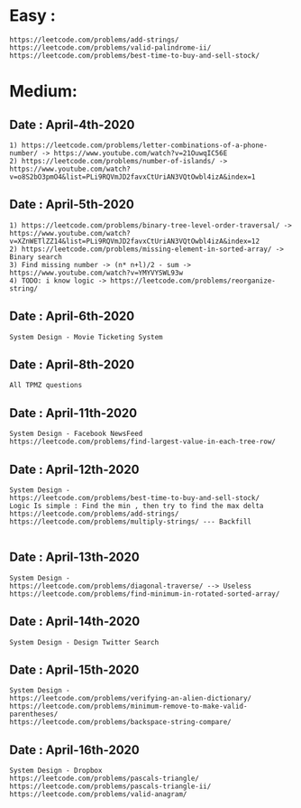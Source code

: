 # Easy :
```
https://leetcode.com/problems/add-strings/
https://leetcode.com/problems/valid-palindrome-ii/
https://leetcode.com/problems/best-time-to-buy-and-sell-stock/
```

# Medium:

## Date : April-4th-2020 </dt>
```
1) https://leetcode.com/problems/letter-combinations-of-a-phone-number/ -> https://www.youtube.com/watch?v=21OuwqIC56E
2) https://leetcode.com/problems/number-of-islands/ -> https://www.youtube.com/watch?v=o8S2bO3pmO4&list=PLi9RQVmJD2favxCtUriAN3VQtOwbl4izA&index=1
```

## Date : April-5th-2020
```
1) https://leetcode.com/problems/binary-tree-level-order-traversal/ -> https://www.youtube.com/watch?v=XZnWETlZZ14&list=PLi9RQVmJD2favxCtUriAN3VQtOwbl4izA&index=12
2) https://leetcode.com/problems/missing-element-in-sorted-array/ -> Binary search
3) Find missing number -> (n* n+l)/2 - sum -> https://www.youtube.com/watch?v=YMYVYSWL93w
4) TODO: i know logic -> https://leetcode.com/problems/reorganize-string/ 
```

## Date : April-6th-2020
```
System Design - Movie Ticketing System
```

## Date : April-8th-2020
```
All TPMZ questions
```

## Date : April-11th-2020
```
System Design - Facebook NewsFeed
https://leetcode.com/problems/find-largest-value-in-each-tree-row/
```

## Date : April-12th-2020
```
System Design - 
https://leetcode.com/problems/best-time-to-buy-and-sell-stock/
Logic Is simple : Find the min , then try to find the max delta
https://leetcode.com/problems/add-strings/
https://leetcode.com/problems/multiply-strings/ --- Backfill


```
## Date : April-13th-2020
```
System Design - 
https://leetcode.com/problems/diagonal-traverse/ --> Useless
https://leetcode.com/problems/find-minimum-in-rotated-sorted-array/
```
## Date : April-14th-2020
```
System Design - Design Twitter Search
```
## Date : April-15th-2020
```
System Design - 
https://leetcode.com/problems/verifying-an-alien-dictionary/
https://leetcode.com/problems/minimum-remove-to-make-valid-parentheses/
https://leetcode.com/problems/backspace-string-compare/
```
## Date : April-16th-2020
```
System Design - Dropbox
https://leetcode.com/problems/pascals-triangle/
https://leetcode.com/problems/pascals-triangle-ii/
https://leetcode.com/problems/valid-anagram/
```



